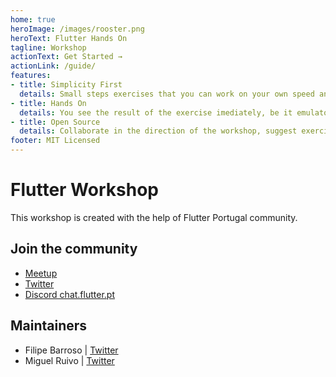 ```yaml
---
home: true
heroImage: /images/rooster.png
heroText: Flutter Hands On
tagline: Workshop
actionText: Get Started →
actionLink: /guide/
features:
- title: Simplicity First
  details: Small steps exercises that you can work on your own speed and time.
- title: Hands On
  details: You see the result of the exercise imediately, be it emulator or physical device.
- title: Open Source
  details: Collaborate in the direction of the workshop, suggest exercises or make a pull request of new.
footer: MIT Licensed
---
```

# Flutter Workshop

This workshop is created with the help of Flutter Portugal community.

## Join the community

- [Meetup](https://www.meetup.com/FlutterPortugal/)
- [Twitter](https://twitter.com/FlutterPortugal)
- [Discord chat.flutter.pt](http://chat.flutter.pt)

## Maintainers

- Filipe Barroso | [Twitter](https://twitter.com/ABarroso)
- Miguel Ruivo | [Twitter](https://twitter.com/MiguelRuivo)

